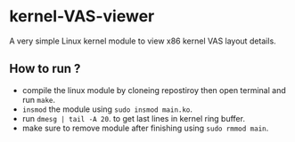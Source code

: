 # kernel-VAS-viewer
A very simple Linux kernel module to view x86 kernel VAS layout details. 

## How to run ?
- compile the linux module by cloneing repostiroy then open terminal and run ```make```.
- ```insmod``` the module using ```sudo insmod main.ko```.
- run ```dmesg | tail -A 20```. to get last lines in kernel ring buffer.
- make sure to remove module after finishing using ```sudo rmmod main```.
